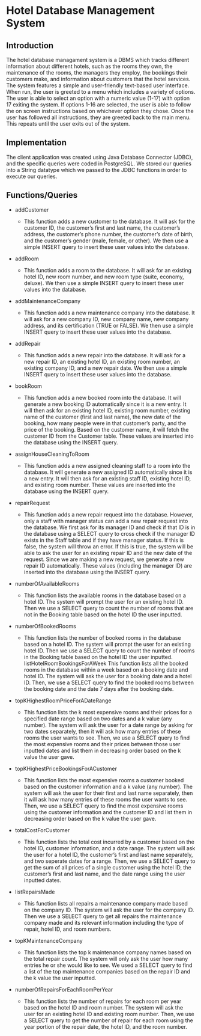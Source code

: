 # Hotel Database Management System
## Introduction
The hotel database managament system is a DBMS which tracks different information about different hotels, such as the rooms they own, the maintenance of the rooms, the managers they employ, the bookings their customers make, and information about customers that the hotel services. The system features a simple and user-friendly text-based user interface. When run, the user is greeted to a menu which includes a variety of options. The user is able to select an option with a numeric value (1-17) with option 17 exiting the system. If options 1-16 are selected, the user is able to follow the on screen instructions based on whichever option they chose. Once the user has followed all instructions, they are greeted back to the main menu. This repeats until the user exits out of the system.

## Implementation
The client application was created using Java Database Connector (JDBC), and the specific queries were coded in PostgreSQL. We stored our queries into a String datatype which we passed to the JDBC functions in order to execute our queries.

## Functions/Queries
- addCustomer
  - This function adds a new customer to the database. It will ask for the customer ID, the customer’s first and last name, the customer’s address, the customer’s phone number, the customer’s date of birth, and the customer’s gender (male, female, or other). We then use a simple INSERT query to insert these user values into the database.

- addRoom
  - This function adds a room to the database. It will ask for an existing hotel ID, new room number, and new room type (suite, economy, deluxe). We then use a simple INSERT query to insert these user values into the database.

- addMaintenanceCompany
  - This function adds a new maintenance company into the database. It will ask for a new company ID, new company name, new company address, and its certification (TRUE or FALSE). We then use a simple INSERT query to insert these user values into the database.
  
- addRepair
  - This function adds a new repair into the database. It will ask for a new repair ID, an existing hotel ID, an existing room number, an existing company ID, and a new repair date. We then use a simple INSERT query to insert these user values into the database.
 
- bookRoom 
  - This function adds a new booked room into the database. It will generate a new booking ID automatically since it is a new entry. It will then ask for an existing hotel ID, existing room number, existing name of the customer (first and last name), the new date of the booking, how many people were in that customer’s party, and the price of the booking. Based on the customer name, it will fetch the customer ID from the Customer table. These values are inserted into the database using the INSERT query.
  
- assignHouseCleaningToRoom
  - This function adds a new assigned cleaning staff to a room into the database. It will generate a new assigned ID automatically since it is a new entry. It will then ask for an existing staff ID, existing hotel ID, and existing room number. These values are inserted into the database using the INSERT query.

- repairRequest
  - This function adds a new repair request into the database. However, only a staff with manager status can add a new repair request into the database. We first ask for its manager ID and check if that ID is in the database using a SELECT query to cross check if the manager ID exists in the Staff table and if they have manager status. If this is false, the system will throw an error. If this is true, the system will be able to ask the user for an existing repair ID and the new date of the request. Since we are making a new request, we generate a new repair ID automatically. These values (including the manager ID) are inserted into the database using the INSERT query.

- numberOfAvailableRooms
  - This function lists the available rooms in the database based on a hotel ID. The system will prompt the user for an existing hotel ID. Then we use a SELECT query to count the number of rooms that are not in the Booking table based on the hotel ID the user inputted.

- numberOfBookedRooms
  - This function lists the number of booked rooms in the database based on a hotel ID. The system will prompt the user for an existing hotel ID. Then we use a SELECT query to count the number of rooms in the Booking table based on the hotel ID the user inputted.
listHotelRoomBookingsForAWeek
This function lists all the booked rooms in the database within a week based on a booking date and hotel ID. The system will ask the user for a booking date and a hotel ID. Then, we use a SELECT query to find the booked rooms between the booking date and the date 7 days after the booking date.

- topKHighestRoomPriceForADateRange
  - This function lists the k most expensive rooms and their prices for a specified date range based on two dates and a k value (any number). The system will ask the user for a date range by asking for two dates separately, then it will ask how many entries of these rooms the user wants to see. Then, we use a SELECT query to find the most expensive rooms and their prices between those user inputted dates and list them in decreasing order based on the k value the user gave.

- topKHighestPriceBookingsForACustomer
  - This function lists the most expensive rooms a customer booked based on the customer information and a k value (any number). The system will ask the user for their first and last name separately, then it will ask how many entries of these rooms the user wants to see. Then, we use a SELECT query to find the most expensive rooms using the customer information and the customer ID and list them in decreasing order based on the k value the user gave. 

- totalCostForCustomer
  - This function lists the total cost incurred by a customer based on the hotel ID, customer information, and a date range. The system will ask the user for a hotel ID, the customer’s first and last name separately, and two seperate dates for a range. Then, we use a SELECT query to get the sum of all prices of a single customer using the hotel ID, the customer’s first and last name, and the date range using the user inputted dates.

- listRepairsMade
  - This function lists all repairs a maintenance company made based on the company ID. The system will ask the user for the company ID. Then we use a SELECT query to get all repairs the maintenance company made and its relevant information including the type of repair, hotel ID, and room numbers.

- topKMaintenanceCompany
  - This function lists the top k maintenance company names based on the total repair count. The system will only ask the user how many entries he or she would like to see. We used a SELECT query to find a list of the top maintenance companies based on the repair ID and the k value the user inputted.

- numberOfRepairsForEachRoomPerYear
  - This function lists the number of repairs for each room per year based on the hotel ID and room number. The system will ask the user for an existing hotel ID and existing room number. Then, we use a SELECT query to get the number of repair for each room using the  year portion of the repair date, the hotel ID, and the room number.

